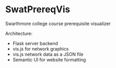 # SwatPrereqVis
Swarthmore college course prerequisite visualizer

Architecture:
  * Flask server backend
  * vis.js for network graphics
  * vis.js network data as a JSON file
  * Semantic UI for website formatting
